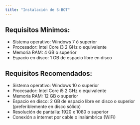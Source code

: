 ```yaml
---
title: "Instalación de S-BOT"
---
```


<p style="text-align: justify;">

## Requisitos Mínimos:

- Sistema operativo: Windows 7 ó superior
- Procesador: Intel Core i3 2 GHz o equivalente
- Memoria RAM: 4 GB o superior
- Espacio en disco: 1 GB de espacio libre en disco

## Requisitos Recomendados:

- Sistema operativo: Windows 10 o superior
- Procesador: Intel Core i5 2 GHz o equivalente
- Memoria RAM: 12 GB o superior
- Espacio en disco: 2 GB de espacio libre en disco o superior (preferiblemente en disco sólido)
- Resolución de pantalla: 1920 x 1080 o superior
- Conexión a internet por cable o inalámbrica (WiFi)

</p>